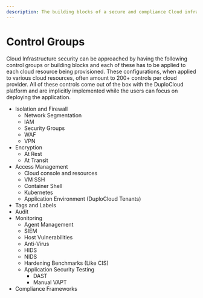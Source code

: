 ```yaml
---
description: The building blocks of a secure and compliance Cloud infrastructure
---
```


# Control Groups

Cloud Infrastructure security can be approached by having the following control groups or building blocks and each of these has to be applied to each cloud resource being provisioned. These configurations, when applied to various cloud resources, often amount to 200+ controls per cloud provider. All of these controls come out of the box with the DuploCloud platform and are implicitly implemented while the users can focus on deploying the application.

* Isolation and Firewall
  * Network Segmentation
  * IAM
  * Security Groups&#x20;
  * WAF
  * VPN
* Encryption
  * At Rest
  * At Transit
* Access Management
  * Cloud console and resources
  * VM SSH
  * Container Shell
  * Kubernetes
  * Application Environment (DuploCloud Tenants)
* Tags and Labels
* Audit
* Monitoring
  * Agent Management
  * SIEM
  * Host Vulnerabilities
  * Anti-Virus
  * HIDS
  * NIDS
  * Hardening Benchmarks (Like CIS)
  * Application Security Testing
    * DAST
    * Manual VAPT &#x20;
* Compliance Frameworks
